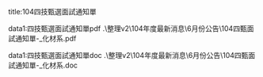 title:104四技甄選面試通知單

data1:四技甄選面試通知單pdf
.\整理v2\104年度最新消息\6月份公告\104四甄面試通知單-_化材系.pdf

data1:四技甄選面試通知單doc
.\整理v2\104年度最新消息\6月份公告\104四甄面試通知單-_化材系.doc